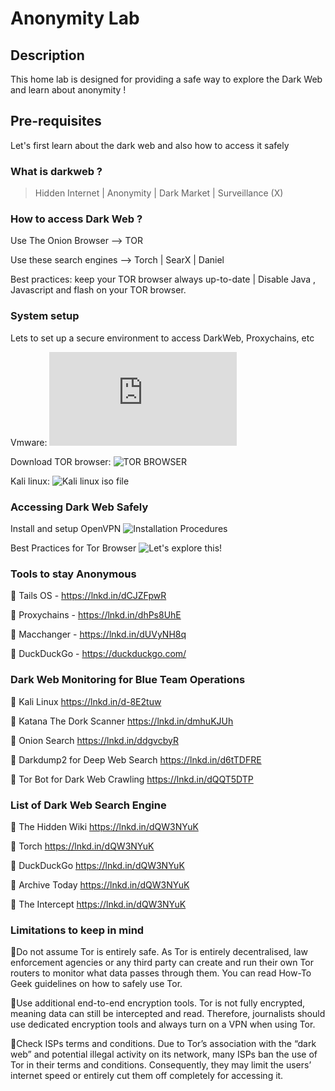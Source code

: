 # Anonymity Lab

## Description 
This home lab is designed for providing a safe way to explore the Dark Web and learn about anonymity !

## Pre-requisites
Let's first learn about the dark web and also how to access it safely

### What is darkweb ?
> Hidden Internet | 
> Anonymity |
> Dark Market |
> Surveillance (X)


### How to access Dark Web ?

Use The Onion Browser --> TOR 

Use these search engines --> Torch | SearX | Daniel 

Best practices: keep your TOR browser always up-to-date | Disable Java , Javascript and flash on your TOR browser.


### System setup 

Lets to set up a secure environment to access DarkWeb, Proxychains, etc

Vmware: ![vmware workstation pro](https://www.vmware.com/products/workstation-pro/workstation-pro-evaluation.html)

Download TOR browser: ![TOR BROWSER](https://www.torproject.org/download/)

Kali linux: ![Kali linux iso file](https://www.kali.org/get-kali/#kali-platforms)


### Accessing Dark Web Safely

Install and setup OpenVPN  ![Installation Procedures](https://www.kali.org/tools/openvpn/)

Best Practices for Tor Browser ![Let's explore this!](https://www.privacyaffairs.com/tor-guide/)


### Tools to stay Anonymous

📌 Tails OS - https://lnkd.in/dCJZFpwR

📌 Proxychains - https://lnkd.in/dhPs8UhE

📌 Macchanger - https://lnkd.in/dUVyNH8q

📌 DuckDuckGo - https://duckduckgo.com/


### Dark Web Monitoring for Blue Team Operations

📌 Kali Linux https://lnkd.in/d-8E2tuw

📌 Katana The Dork Scanner https://lnkd.in/dmhuKJUh

📌 Onion Search https://lnkd.in/ddgvcbyR

📌 Darkdump2 for Deep Web Search https://lnkd.in/d6tTDFRE

📌 Tor Bot for Dark Web Crawling https://lnkd.in/dQQT5DTP


### List of Dark Web Search Engine

📌 The Hidden Wiki https://lnkd.in/dQW3NYuK

📌 Torch https://lnkd.in/dQW3NYuK

📌 DuckDuckGo https://lnkd.in/dQW3NYuK

📌 Archive Today https://lnkd.in/dQW3NYuK

📌 The Intercept https://lnkd.in/dQW3NYuK


### Limitations to keep in mind 

📌Do not assume Tor is entirely safe. As Tor is entirely decentralised, law enforcement agencies or any third party can create and run their own Tor routers to monitor what data passes through them. You can read How-To Geek guidelines on how to safely use Tor.

📌Use additional end-to-end encryption tools. Tor is not fully encrypted, meaning data can still be intercepted and read. Therefore, journalists should use dedicated encryption tools and always turn on a VPN when using Tor.

📌Check ISPs terms and conditions. Due to Tor’s association with the “dark web” and potential illegal activity on its network, many ISPs ban the use of Tor in their terms and conditions. Consequently, they may limit the users’ internet speed or entirely cut them off completely for accessing it.






